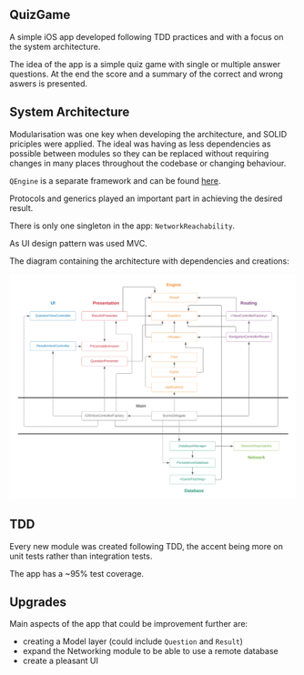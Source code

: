 ## QuizGame

A simple iOS app developed following TDD practices and with a focus on the system architecture.

The idea of the app is a simple quiz game with single or multiple answer questions.
At the end the score and a summary of the correct and wrong aswers is presented.

## System Architecture

Modularisation was one key when developing the architecture, and SOLID priciples were applied.
The ideal was having as less dependencies as possible between modules so they can be replaced without requiring changes  in many places throughout the codebase or changing behaviour.

`QEngine` is a separate framework and can be found [here](https://github.com/Robert-TCode/QuizEngine).

Protocols and generics played an important part in achieving the desired result.

There is only one singleton in the app: `NetworkReachability`.

As UI design pattern was used MVC.

The diagram containing the architecture with dependencies and creations:

![alt text](https://github.com/Robert-TCode/QuizGame/blob/main/architecture.png?raw=true)

## TDD

Every new module was created following TDD, the accent being more on unit tests rather than integration tests.

The app has a ~95% test coverage.

## Upgrades

Main aspects of the app that could be improvement further are:
- creating a Model layer (could include `Question` and `Result`)
- expand the Networking module to be able to use a remote database
- create a pleasant UI

